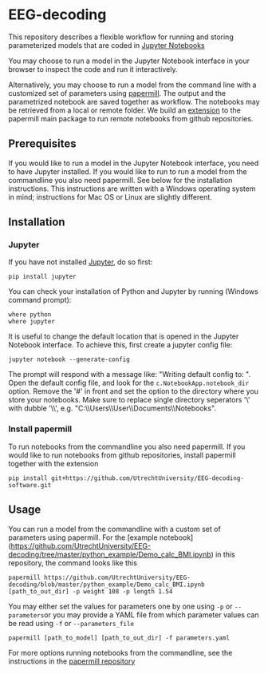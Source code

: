 # EEG-decoding
This repository describes a flexible workflow for running and storing parameterized models that are coded in [Jupyter Notebooks](https://jupyter.readthedocs.io/en/latest/install.html) 

You may choose to run a model in the Jupyter Notebook interface in your browser to inspect the code and run it interactively.

Alternatively, you may choose to run a model from the command line with a customized set of parameters using [papermill](https://github.com/nteract/papermill).
The output and the parametrized notebook are saved together as workflow. 
The notebooks may be retrieved from a local or remote folder.
We build an [extension](https://github.com/UtrechtUniversity/EEG-decoding-software) to the papermill main package to run remote notebooks from github repositories.



## Prerequisites
If you would like to run a model in the Jupyter Notebook interface, you need to have Jupyter installed.
If you would like to run to run a model from the commandline you also need papermill.
See below for the installation instructions. 
This instructions are written with a Windows operating system in mind; instructions for Mac OS or Linux are slightly different.

## Installation

### Jupyter
If you have not installed [Jupyter](https://jupyter.readthedocs.io/en/latest/install.html), do so first:
```
pip install jupyter
```
You can check your installation of Python and Jupyter by running (Windows command prompt):
```
where python
where jupyter
```

It is useful to change the default location that is opened in the Jupyter Notebook interface. To achieve this, first create a jupyter config file:
```
jupyter notebook --generate-config
```
The prompt will respond with a message like: "Writing default config to: <path>". Open the default config file, and look for the ```c.NotebookApp.notebook_dir``` option. Remove the '#' in front and set the option to the directory where you store your notebooks. Make sure to replace single directory seperators '\\' with dubble '\\\\', e.g. "C:\\\\Users\\\\User\\\\Documents\\\\Notebooks".


### Install papermill
To run notebooks from the commandline you also need papermill.
If you would like to run notebooks from github repositories, install papermill together with the extension 
```
pip install git+https://github.com/UtrechtUniversity/EEG-decoding-software.git
```

## Usage
You can run a model from the commandline with a custom set of parameters using papermill.
For the [example notebook] (https://github.com/UtrechtUniversity/EEG-decoding/tree/master/python_example/Demo_calc_BMI.ipynb) in this repository, the command looks like this
```
papermill https://github.com/UtrechtUniversity/EEG-decoding/blob/master/python_example/Demo_calc_BMI.ipynb [path_to_out_dir] -p weight 108 -p length 1.54
```
You may either set the values for parameters one by one using ```-p``` or ```--parameters```or you may provide a YAML file from which parameter values can be read using ```-f``` or ```--parameters_file``` 
```
papermill [path_to_model] [path_to_out_dir] -f parameters.yaml

```
For more options running notebooks from the commandline, see the instructions in the [papermill repository](https://github.com/nteract/papermill) 
